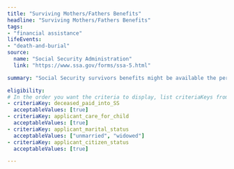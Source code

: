 ```yaml
---
title: "Surviving Mothers/Fathers Benefits"
headline: "Surviving Mothers/Fathers Benefits"
tags: 
- "financial assistance"
lifeEvents: 
- "death-and-burial"
source:
  name: "Social Security Administration"
  link: "https://www.ssa.gov/forms/ssa-5.html"

summary: "Social Security survivors benefits might be available the person providing care for the deceased worker's child."

eligibility:
# In the order you want the criteria to display, list criteriaKeys from the csv here, each followed by a comma-separated list of which values indicate eligibility for that criteria. Wrap individual values in quotes if they have inner commas.
- criteriaKey: deceased_paid_into_SS
  acceptableValues: [true] 
- criteriaKey: applicant_care_for_child
  acceptableValues: [true]
- criteriaKey: applicant_marital_status
  acceptableValues: ["unmarried", "widowed"]
- criteriaKey: applicant_citizen_status
  acceptableValues: [true]

---
```

